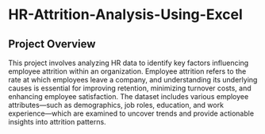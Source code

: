 # HR-Attrition-Analysis-Using-Excel
## Project Overview
This project involves analyzing HR data to identify key factors influencing employee attrition within an organization. Employee attrition refers to the rate at which employees leave a company, and understanding its underlying causes is essential for improving retention, minimizing turnover costs, and enhancing employee satisfaction. The dataset includes various employee attributes—such as demographics, job roles, education, and work experience—which are examined to uncover trends and provide actionable insights into attrition patterns.

